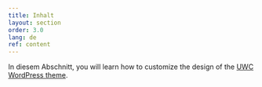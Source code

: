 ```yaml
---
title: Inhalt
layout: section
order: 3.0
lang: de
ref: content
---
```


In diesem Abschnitt, you will learn how to customize the design of the [UWC WordPress theme](https://github.com/uwc/uwc-website).
